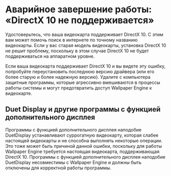 # Аварийное завершение работы: «DirectX 10 не поддерживается»
Удостоверьтесь, что ваша видеокарта поддерживает DirectX 10. С этим вам может помочь поиск в интернете по точному названию видеокарты. Если у вас старая модель видеокарты, установка DirectX 10 не решит проблему, поскольку в этом случае DirectX 10 не будет поддерживаться на аппаратном уровне.

Если ваша видеокарта поддерживает DirectX 10 и вы видете эту ошибку, попробуйте переустановить последнюю версию драйвера (или его более старую и более надежную версию). Удалите с компьютера защитные программы, которые агрессивно вмешиваются в процессы работы системы и могут предотвратить доступ Wallpaper Engine к видеокарте.

## Duet Display и другие программы с функцией дополнительного дисплея
Программы с функцией дополнительного дисплея наподобие DuetDisplay устанавливают суррогатную видеокарту, которая слабее настоящей видеокарты и не способна выполнять некоторые операции. Это тоже может быть причиной данной ошибки, поскольку для работы Wallpaper Engine требуется настоящая видеокарта, поддерживающая DirectX 10. Программы с функцией дополнительного дисплея наподобие DuetDisplay несовместимы с Wallpaper Engine и должны быть отключены для корректной работы программы.

